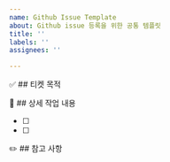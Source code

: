 ```yaml
---
name: Github Issue Template
about: Github issue 등록을 위한 공통 템플릿
title: ''
labels: ''
assignees: ''

---
```


✅ ## 티켓 목적

> 

🚀 ## 상세 작업 내용

- [ ] 
- [ ] 

✏️ ## 참고 사항
